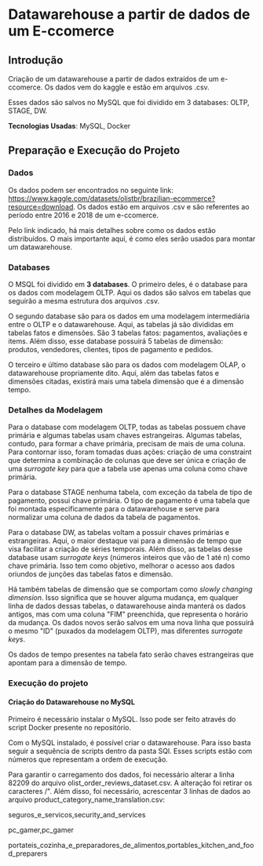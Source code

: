 # Datawarehouse a partir de dados de um E-ccomerce
## Introdução
Criação de um datawarehouse a partir de dados extraídos de um e-ccomerce. Os dados vem do kaggle e estão em arquivos .csv.

Esses dados são salvos no MySQL que foi dividido em 3 databases: OLTP, STAGE, DW.

**Tecnologias Usadas**: MySQL, Docker

## Preparação e Execução do Projeto

### Dados

Os dados podem ser encontrados no seguinte link: https://www.kaggle.com/datasets/olistbr/brazilian-ecommerce?resource=download. Os dados estão em arquivos .csv e são referentes ao período entre 2016 e 2018 de um e-ccomerce.

Pelo link indicado, há mais detalhes sobre como os dados estão distribuídos. O mais importante aqui, é como eles serão usados para montar um datawarehouse.

### Databases

O MSQL foi dividido em **3 databases**. O primeiro deles, é o database para os dados com modelagem OLTP. Aqui os dados são salvos em tabelas que seguirão a mesma estrutura dos arquivos .csv.

O segundo database são para os dados em uma modelagem intermediária entre o OLTP e o datawarehouse. Aqui, as tabelas já são divididas em tabelas fatos e dimensões. São 3 tabelas fatos: pagamentos, avaliações e items. Além disso, esse database possuirá 5 tabelas de dimensão: produtos, vendedores, clientes, tipos de pagamento e pedidos.

O terceiro e último database são para os dados com modelagem OLAP, o datawarehouse propriamente dito. Aqui, além das tabelas fatos e dimensões citadas, existirá mais uma tabela dimensão que é a dimensão tempo.

### Detalhes da Modelagem

Para o database com modelagem OLTP, todas as tabelas possuem chave primária e algumas tabelas usam chaves estrangeiras. Algumas tabelas, contudo, para formar a chave primária, precisam de mais de uma coluna. Para contornar isso, foram tomadas duas ações: criação de uma constraint que determina a combinação de colunas que deve ser única e criação de uma *surrogate key* para que a tabela use apenas uma coluna como chave primária.

Para o database STAGE nenhuma tabela, com exceção da tabela de tipo de pagamento, possui chave primária. O tipo de pagamento é uma tabela que foi montada especificamente para o datawarehouse e serve para normalizar uma coluna de dados da tabela de pagamentos.

Para o database DW, as tabelas voltam a possuir chaves primárias e estrangeiras. Aqui, o maior destaque vai para a dimensão de tempo que visa facilitar a criação de séries temporais. Além disso, as tabelas desse database usam *surrogate keys* (números inteiros que vão de 1 até n) como chave primária. Isso tem como objetivo, melhorar o acesso aos dados oriundos de junções das tabelas fatos e dimensão.

Há também tabelas de dimensão que se comportam como *slowly changing dimension*. Isso significa que se houver alguma mudança, em qualquer linha de dados dessas tabelas, o datawarehouse ainda manterá os dados antigos, mas com uma coluna "FIM" preenchida, que representa o horário da mudança. Os dados novos serão salvos em uma nova linha que possuirá o mesmo "ID" (puxados da modelagem OLTP), mas diferentes *surrogate keys*.

Os dados de tempo presentes na tabela fato serão chaves estrangeiras que apontam para a dimensão de tempo.

### Execução do projeto

#### Criação do Datawarehouse no MySQL

Primeiro é necessário instalar o MySQL. Isso pode ser feito através do script Docker presente no repositório.

Com o MySQL instalado, é possível criar o datawarehouse. Para isso basta seguir a sequência de scripts dentro da pasta SQl. Esses scripts estão com números que representam a ordem de execução.

Para garantir o carregamento dos dados, foi necessário alterar a linha 82209 do arquivo olist_order_reviews_dataset.csv. A alteração foi retirar os caracteres /". Além disso, foi necessário, acrescentar 3 linhas de dados ao arquivo product_category_name_translation.csv:

seguros_e_servicos,security_and_services

pc_gamer,pc_gamer

portateis_cozinha_e_preparadores_de_alimentos,portables_kitchen_and_food_preparers

